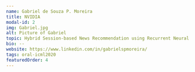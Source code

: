 ```yaml
---
name: Gabriel de Souza P. Moreira
title: NVIDIA
modal-id: 2
img: Gabriel.jpg
alt: Picture of Gabriel
topic: Hybrid Session-based News Recommendation using Recurrent Neural Networks
bio: --
website: https://www.linkedin.com/in/gabrielspmoreira/
tags: oral-icml2020
featuredOrder: 4
---
```

